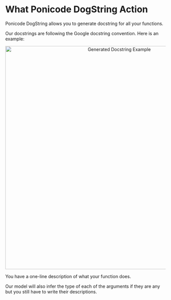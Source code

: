 # What Ponicode DogString Action
Ponicode DogString allows you to generate docstring for all your functions.

Our docstrings are following the Google docstring convention. Here is an example:
<p align="center">
    <img src="dogstring/images/dogstring_1.png" alt="Generated Docstring Example" width="700"/>
</p>

You have a one-line description of what your function does.

Our model will also infer the type of each of the arguments if they are any but you still have to write their descriptions.